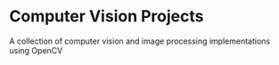 # Computer Vision Projects

A collection of computer vision and image processing implementations using OpenCV

